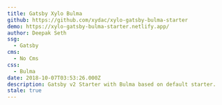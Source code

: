 ```yaml
---
title: Gatsby Xylo Bulma
github: https://github.com/xydac/xylo-gatsby-bulma-starter
demo: https://xylo-gatsby-bulma-starter.netlify.app/
author: Deepak Seth
ssg:
  - Gatsby
cms:
  - No Cms
css:
  - Bulma
date: 2018-10-07T03:53:26.000Z
description: Gatsby v2 Starter with Bulma based on default starter.
stale: true
---
```

